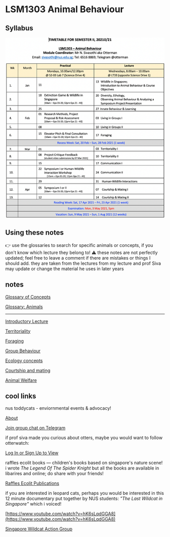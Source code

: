 # LSM1303 Animal Behaviour

## Syllabus

![notes/Untitled.png](notes/Untitled.png)

## Using these notes

<box>
👉 use the glossaries to search for specific animals or concepts, if you don't know which lecture they belong to!

</box>

<box>
⚠️ these notes are not perfectly updated; feel free to leave a comment if there are mistakes or things I should add. they are taken from the lectures from my lecture and prof Siva may update or change the material he uses in later years

</box>

## notes

[Glossary of Concepts](notes/Glossary-Concepts.md)

[Glossary: Animals](notes/Glossary-Animals.md)

---

[Introductory Lecture](notes/Introductory-Lecture.md)

[Territoriality](notes/Teritoriality.md)

[Foraging](notes/Foraging%20ec1ac.md)

[Group Behaviour](notes/Group-Behaviour.md)

[Ecology concepts](notes/Ecology-Concepts.md)

[Courtship and mating](notes/Courtship-and-Mating.md)

[Animal Welfare](notes/Animal-Welfare.md)

## cool links

nus toddycats - enviornmental events & advocacy!

[About](https://toddycats.wordpress.com/about/)

[Join group chat on Telegram](https://t.me/joinchat/ILoG9YP1NjU3OWZl)

if prof siva made you curious about otters, maybe you would want to follow otterwatch:

[Log In or Sign Up to View](https://www.facebook.com/OtterWatch/)

raffles ecolit books — children's books based on singapore's nature scene! i wrote *The Legend Of The Spider Knight* but all the books are available in libarires and online; do share with your friends!

[Raffles Ecolit Publications](https://ivy.ri.edu.sg/courses/2007)

if you are interested in leopard cats, perhaps you would be interested in this 12 minute documentary put together by NUS students: *"The Last Wildcat in Singapore"* which i voiced!

[https://www.youtube.com/watch?v=hK6sLqdGGA8](https://www.youtube.com/watch?v=hK6sLqdGGA8)

[Singapore Wildcat Action Group](https://www.swagcat.org/?fbclid=IwAR28deYgMLVkHgZxLRWOI_-9g1x3TkRiB0EFXAoklY6POiRJIRR6W8lHljg)